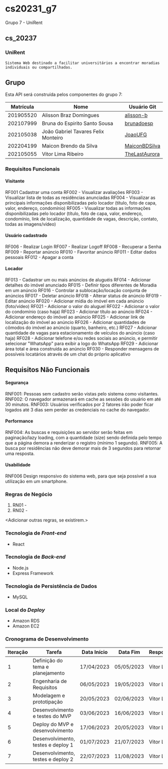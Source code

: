 # cs20231_g7
Grupo 7 - UniRent
## cs_20237

  ### UniRent
    Sistema Web destinado a facilitar universitários a encontrar moradias individuais ou compartilhadas.  
  

## Grupo
Esta API será construída pelos componentes do grupo 7:

|Matrícula|Nome|Usuário Git|
|---|---|---|
|201905520|Alisson Braz Domingues|[alisson-b](https://github.com/alisson-b)|
|202107999|Bruna do Espirito Santo Sousa|[brunadoesp](https://github.com/brunadoesp)|
|202105038|João Gabriel Tavares Felix Monteiro|[JoaoUFG](https://github.com/JoaoUFG)|
|202204199|Maicon Brendo da Silva|[MaiconBDSilva](https://github.com/MaiconBDSilva)|
|202105055|Vitor Lima Ribeiro|[TheLastAurora](https://github.com/TheLastAurora)|

### Requisitos Funcionais
#### Visitante

RF001 Cadastrar uma conta
RF002 - Visualizar avaliações
RF003 - Visualizar lista de todas as residências anunciadas
RF004 - Visualizar as principais informações disponibilizadas pelo locador (título, foto de capa, valor, endereço, condomínio)
RF005 - Visualizar todas as informações disponibilizadas pelo locador (título, foto de capa, valor, endereço, condomínio, link de localização, quantidade de vagas, descrição, contato, todas as imagens/vídeo) 

#### Usuário cadastrado
RF006 - Realizar Login
RF007 - Realizar Logoff
RF008 - Recuperar a Senha
RF009 - Reportar anúncio
RF010 - Favoritar anúncio
RF011 - Editar dados pessoais
RF012 - Apagar a conta

#### Locador
RF013 - Cadastrar um ou mais anúncios de aluguéis
RF014 - Adicionar detalhes do imóvel anunciado
RF015 - Definir tipos diferentes de Moradia em um anúncio
RF016 - Controlar a sublocação/locação conjunta de anúncios
RF017 - Deletar anúncio
RF018 - Alterar status de anúncio
RF019 - Editar anúncio
RF020 - Adicionar mídia do imóvel em cada anúncio (foto/vídeo)
RF021 - Adicionar o valor do aluguel
RF022 - Adicionar o valor do condomínio (caso haja)
RF023 - Adicionar título ao anúncio
RF024 - Adicionar endereço do imóvel ao anúncio
RF025 - Adicionar link de localização do imóvel ao anúncio
RF026 - Adicionar quantidades de cômodos do imóvel ao anúncio (quarto, banheiro, etc.)
RF027 - Adicionar quantidade de vagas para estacionamento de veículos do anúncio (caso haja)
RF028 - Adicionar telefone e/ou redes sociais ao anúncio, e permitir selecionar "WhatsApp" para exibir a logo do WhatsApp
RF029 - Adicionar área total e área construída ao anúncio
RF030 - Responder mensagens de possíveis locatários através de um chat do próprio aplicativo



## Requisitos Não Funcionais
#### Segurança
RNF001: Pessoas sem cadastro serão vistas pelo sistema como visitantes.
RNF002: O navegador armazenará em cache as sessões do usuário em até 30 minutos.
RNF003: Usuários verificados por 2 fatores irão poder ficar logados até 3 dias sem perder as credenciais no cache do navegador.

#### Performance
RNF004: As buscas e requisições ao servidor serão feitas em paginação/lazy loading, com a quantidade (size) sendo definida pelo tempo que a página demora a renderizar o registro (mínimo 1 segundo).
RNF005: A busca por residências não deve demorar mais de 3 segundos para retornar uma resposta.

#### Usabilidade
RNF006 Design responsivo do sistema web, para que seja possível a sua utilização em um smartphone.


### Regras de Negócio
1. RN01 - <descrever>
2. RN02 - <descrever>

<Adicionar outras regras, se existirem.>

### Tecnologia de _Front-end_
  - React 

### Tecnologia de _Back-end_
  - Node.js
  - Express Framework

### Tecnologia de Persistência de Dados
  - MySQL
  
### Local do _Deploy_
  - Amazon RDS
  - Amazon EC2

### Cronograma de Desenvolvimento

|Iteração|Tarefa|Data Início|Data Fim|Responsável|Situação|
|---|---|---|---|---|---|
|1|Definição do tema e planejamento|17/04/2023|05/05/2023|Vitor Lima|CONCLUÍDO|
|2|Engenharia de Requisitos|06/05/2023|19/05/2023|Vitor Lima|EM ANDAMENTO|
|3|Modelagem e prototipação|20/05/2023|02/06/2023|Vitor Lima|Programada|
|4|Desenvolvimento e testes do MVP|03/06/2023|16/06/2023|Vitor Lima|Programada|
|5|Deploy do MVP e desenvolvimento|17/06/2023|20/05/2023|Vitor Lima|Programada|
|6|Desenvolvimento, testes e deploy 1|01/07/2023|21/07/2023|Vitor Lima|Programada| 
|7|Desenvolvimento, testes e deploy 2|22/07/2023|11/08/2023|Vitor Lima|Programada|

